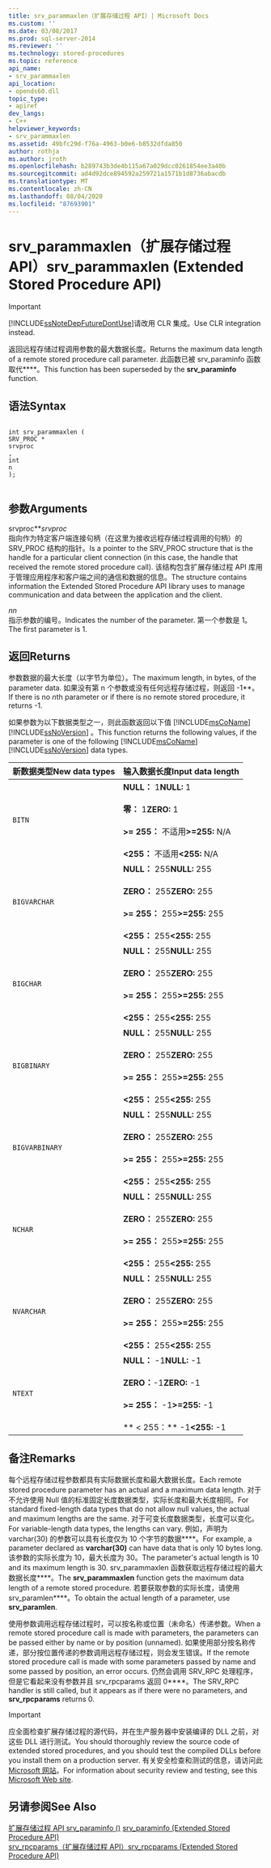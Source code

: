 ```yaml
---
title: srv_parammaxlen（扩展存储过程 API）| Microsoft Docs
ms.custom: ''
ms.date: 03/08/2017
ms.prod: sql-server-2014
ms.reviewer: ''
ms.technology: stored-procedures
ms.topic: reference
api_name:
- srv_parammaxlen
api_location:
- opends60.dll
topic_type:
- apiref
dev_langs:
- C++
helpviewer_keywords:
- srv_parammaxlen
ms.assetid: 49bfc29d-f76a-4963-b0e6-b8532dfda850
author: rothja
ms.author: jroth
ms.openlocfilehash: b289743b3de4b115a67a029dcc0261854ee3a40b
ms.sourcegitcommit: ad4d92dce894592a259721a1571b1d8736abacdb
ms.translationtype: MT
ms.contentlocale: zh-CN
ms.lasthandoff: 08/04/2020
ms.locfileid: "87693901"
---
```

# <a name="srv_parammaxlen-extended-stored-procedure-api"></a><span data-ttu-id="f778a-102">srv_parammaxlen（扩展存储过程 API）</span><span class="sxs-lookup"><span data-stu-id="f778a-102">srv_parammaxlen (Extended Stored Procedure API)</span></span>
    
> [!IMPORTANT]  
>  [!INCLUDE[ssNoteDepFutureDontUse](../../includes/ssnotedepfuturedontuse-md.md)]<span data-ttu-id="f778a-103">请改用 CLR 集成。</span><span class="sxs-lookup"><span data-stu-id="f778a-103">Use CLR integration instead.</span></span>  
  
 <span data-ttu-id="f778a-104">返回远程存储过程调用参数的最大数据长度。</span><span class="sxs-lookup"><span data-stu-id="f778a-104">Returns the maximum data length of a remote stored procedure call parameter.</span></span> <span data-ttu-id="f778a-105">此函数已被 srv_paraminfo 函数取代\*\*\*\*。</span><span class="sxs-lookup"><span data-stu-id="f778a-105">This function has been superseded by the **srv_paraminfo** function.</span></span>  
  
## <a name="syntax"></a><span data-ttu-id="f778a-106">语法</span><span class="sxs-lookup"><span data-stu-id="f778a-106">Syntax</span></span>  
  
```  
  
int srv_parammaxlen (  
SRV_PROC *  
srvproc  
,  
int  
n   
);  
  
```  
  
## <a name="arguments"></a><span data-ttu-id="f778a-107">参数</span><span class="sxs-lookup"><span data-stu-id="f778a-107">Arguments</span></span>  
 <span data-ttu-id="f778a-108">srvproc\*\*</span><span class="sxs-lookup"><span data-stu-id="f778a-108">*srvproc*</span></span>  
 <span data-ttu-id="f778a-109">指向作为特定客户端连接句柄（在这里为接收远程存储过程调用的句柄）的 SRV_PROC 结构的指针。</span><span class="sxs-lookup"><span data-stu-id="f778a-109">Is a pointer to the SRV_PROC structure that is the handle for a particular client connection (in this case, the handle that received the remote stored procedure call).</span></span> <span data-ttu-id="f778a-110">该结构包含扩展存储过程 API 库用于管理应用程序和客户端之间的通信和数据的信息。</span><span class="sxs-lookup"><span data-stu-id="f778a-110">The structure contains information the Extended Stored Procedure API library uses to manage communication and data between the application and the client.</span></span>  
  
 <span data-ttu-id="f778a-111">*n*</span><span class="sxs-lookup"><span data-stu-id="f778a-111">*n*</span></span>  
 <span data-ttu-id="f778a-112">指示参数的编号。</span><span class="sxs-lookup"><span data-stu-id="f778a-112">Indicates the number of the parameter.</span></span> <span data-ttu-id="f778a-113">第一个参数是 1。</span><span class="sxs-lookup"><span data-stu-id="f778a-113">The first parameter is 1.</span></span>  
  
## <a name="returns"></a><span data-ttu-id="f778a-114">返回</span><span class="sxs-lookup"><span data-stu-id="f778a-114">Returns</span></span>  
 <span data-ttu-id="f778a-115">参数数据的最大长度（以字节为单位）。</span><span class="sxs-lookup"><span data-stu-id="f778a-115">The maximum length, in bytes, of the parameter data.</span></span> <span data-ttu-id="f778a-116">如果没有第 n 个参数或没有任何远程存储过程，则返回 -1\*\*。</span><span class="sxs-lookup"><span data-stu-id="f778a-116">If there is no *n*th parameter or if there is no remote stored procedure, it returns -1.</span></span>  
  
 <span data-ttu-id="f778a-117">如果参数为以下数据类型之一，则此函数返回以下值 [!INCLUDE[msCoName](../../includes/msconame-md.md)] [!INCLUDE[ssNoVersion](../../includes/ssnoversion-md.md)] 。</span><span class="sxs-lookup"><span data-stu-id="f778a-117">This function returns the following values, if the parameter is one of the following [!INCLUDE[msCoName](../../includes/msconame-md.md)] [!INCLUDE[ssNoVersion](../../includes/ssnoversion-md.md)] data types.</span></span>  
  
|<span data-ttu-id="f778a-118">新数据类型</span><span class="sxs-lookup"><span data-stu-id="f778a-118">New data types</span></span>|<span data-ttu-id="f778a-119">输入数据长度</span><span class="sxs-lookup"><span data-stu-id="f778a-119">Input data length</span></span>|  
|--------------------|-----------------------|  
|`BITN`|<span data-ttu-id="f778a-120">**NULL：** 1</span><span class="sxs-lookup"><span data-stu-id="f778a-120">**NULL:** 1</span></span><br /><br /> <span data-ttu-id="f778a-121">**零：** 1</span><span class="sxs-lookup"><span data-stu-id="f778a-121">**ZERO:** 1</span></span><br /><br /> <span data-ttu-id="f778a-122">**>= 255：** 不适用</span><span class="sxs-lookup"><span data-stu-id="f778a-122">**>=255:** N/A</span></span><br /><br /> <span data-ttu-id="f778a-123">**<255：** 不适用</span><span class="sxs-lookup"><span data-stu-id="f778a-123">**<255:** N/A</span></span>|  
|`BIGVARCHAR`|<span data-ttu-id="f778a-124">**NULL：** 255</span><span class="sxs-lookup"><span data-stu-id="f778a-124">**NULL:** 255</span></span><br /><br /> <span data-ttu-id="f778a-125">**ZERO：** 255</span><span class="sxs-lookup"><span data-stu-id="f778a-125">**ZERO:** 255</span></span><br /><br /> <span data-ttu-id="f778a-126">**>= 255：** 255</span><span class="sxs-lookup"><span data-stu-id="f778a-126">**>=255:** 255</span></span><br /><br /> <span data-ttu-id="f778a-127">**<255：** 255</span><span class="sxs-lookup"><span data-stu-id="f778a-127">**<255:** 255</span></span>|  
|`BIGCHAR`|<span data-ttu-id="f778a-128">**NULL：** 255</span><span class="sxs-lookup"><span data-stu-id="f778a-128">**NULL:** 255</span></span><br /><br /> <span data-ttu-id="f778a-129">**ZERO：** 255</span><span class="sxs-lookup"><span data-stu-id="f778a-129">**ZERO:** 255</span></span><br /><br /> <span data-ttu-id="f778a-130">**>= 255：** 255</span><span class="sxs-lookup"><span data-stu-id="f778a-130">**>=255:** 255</span></span><br /><br /> <span data-ttu-id="f778a-131">**<255：** 255</span><span class="sxs-lookup"><span data-stu-id="f778a-131">**<255:** 255</span></span>|  
|`BIGBINARY`|<span data-ttu-id="f778a-132">**NULL：** 255</span><span class="sxs-lookup"><span data-stu-id="f778a-132">**NULL:** 255</span></span><br /><br /> <span data-ttu-id="f778a-133">**ZERO：** 255</span><span class="sxs-lookup"><span data-stu-id="f778a-133">**ZERO:** 255</span></span><br /><br /> <span data-ttu-id="f778a-134">**>= 255：** 255</span><span class="sxs-lookup"><span data-stu-id="f778a-134">**>=255:** 255</span></span><br /><br /> <span data-ttu-id="f778a-135">**<255：** 255</span><span class="sxs-lookup"><span data-stu-id="f778a-135">**<255:** 255</span></span>|  
|`BIGVARBINARY`|<span data-ttu-id="f778a-136">**NULL：** 255</span><span class="sxs-lookup"><span data-stu-id="f778a-136">**NULL:** 255</span></span><br /><br /> <span data-ttu-id="f778a-137">**ZERO：** 255</span><span class="sxs-lookup"><span data-stu-id="f778a-137">**ZERO:** 255</span></span><br /><br /> <span data-ttu-id="f778a-138">**>= 255：** 255</span><span class="sxs-lookup"><span data-stu-id="f778a-138">**>=255:** 255</span></span><br /><br /> <span data-ttu-id="f778a-139">**<255：** 255</span><span class="sxs-lookup"><span data-stu-id="f778a-139">**<255:** 255</span></span>|  
|`NCHAR`|<span data-ttu-id="f778a-140">**NULL：** 255</span><span class="sxs-lookup"><span data-stu-id="f778a-140">**NULL:** 255</span></span><br /><br /> <span data-ttu-id="f778a-141">**ZERO：** 255</span><span class="sxs-lookup"><span data-stu-id="f778a-141">**ZERO:** 255</span></span><br /><br /> <span data-ttu-id="f778a-142">**>= 255：** 255</span><span class="sxs-lookup"><span data-stu-id="f778a-142">**>=255:** 255</span></span><br /><br /> <span data-ttu-id="f778a-143">**<255：** 255</span><span class="sxs-lookup"><span data-stu-id="f778a-143">**<255:** 255</span></span>|  
|`NVARCHAR`|<span data-ttu-id="f778a-144">**NULL：** 255</span><span class="sxs-lookup"><span data-stu-id="f778a-144">**NULL:** 255</span></span><br /><br /> <span data-ttu-id="f778a-145">**ZERO：** 255</span><span class="sxs-lookup"><span data-stu-id="f778a-145">**ZERO:** 255</span></span><br /><br /> <span data-ttu-id="f778a-146">**>= 255：** 255</span><span class="sxs-lookup"><span data-stu-id="f778a-146">**>=255:** 255</span></span><br /><br /> <span data-ttu-id="f778a-147">**<255：** 255</span><span class="sxs-lookup"><span data-stu-id="f778a-147">**<255:** 255</span></span>|  
|`NTEXT`|<span data-ttu-id="f778a-148">**NULL：** -1</span><span class="sxs-lookup"><span data-stu-id="f778a-148">**NULL:** -1</span></span><br /><br /> <span data-ttu-id="f778a-149">**ZERO：**-1</span><span class="sxs-lookup"><span data-stu-id="f778a-149">**ZERO:** -1</span></span><br /><br /> <span data-ttu-id="f778a-150">**>= 255：** -1</span><span class="sxs-lookup"><span data-stu-id="f778a-150">**>=255:** -1</span></span><br /><br /> <span data-ttu-id="f778a-151">\*\* \< 255：\*\* -1</span><span class="sxs-lookup"><span data-stu-id="f778a-151">**\<255:** -1</span></span>|  
  
## <a name="remarks"></a><span data-ttu-id="f778a-152">备注</span><span class="sxs-lookup"><span data-stu-id="f778a-152">Remarks</span></span>  
 <span data-ttu-id="f778a-153">每个远程存储过程参数都具有实际数据长度和最大数据长度。</span><span class="sxs-lookup"><span data-stu-id="f778a-153">Each remote stored procedure parameter has an actual and a maximum data length.</span></span> <span data-ttu-id="f778a-154">对于不允许使用 Null 值的标准固定长度数据类型，实际长度和最大长度相同。</span><span class="sxs-lookup"><span data-stu-id="f778a-154">For standard fixed-length data types that do not allow null values, the actual and maximum lengths are the same.</span></span> <span data-ttu-id="f778a-155">对于可变长度数据类型，长度可以变化。</span><span class="sxs-lookup"><span data-stu-id="f778a-155">For variable-length data types, the lengths can vary.</span></span> <span data-ttu-id="f778a-156">例如，声明为 varchar(30) 的参数可以具有长度仅为 10 个字节的数据\*\*\*\*。</span><span class="sxs-lookup"><span data-stu-id="f778a-156">For example, a parameter declared as **varchar(30)** can have data that is only 10 bytes long.</span></span> <span data-ttu-id="f778a-157">该参数的实际长度为 10，最大长度为 30。</span><span class="sxs-lookup"><span data-stu-id="f778a-157">The parameter's actual length is 10 and its maximum length is 30.</span></span> <span data-ttu-id="f778a-158">srv_parammaxlen 函数获取远程存储过程的最大数据长度\*\*\*\*。</span><span class="sxs-lookup"><span data-stu-id="f778a-158">The **srv_parammaxlen** function gets the maximum data length of a remote stored procedure.</span></span> <span data-ttu-id="f778a-159">若要获取参数的实际长度，请使用 srv_paramlen\*\*\*\*。</span><span class="sxs-lookup"><span data-stu-id="f778a-159">To obtain the actual length of a parameter, use **srv_paramlen**.</span></span>  
  
 <span data-ttu-id="f778a-160">使用参数调用远程存储过程时，可以按名称或位置（未命名）传递参数。</span><span class="sxs-lookup"><span data-stu-id="f778a-160">When a remote stored procedure call is made with parameters, the parameters can be passed either by name or by position (unnamed).</span></span> <span data-ttu-id="f778a-161">如果使用部分按名称传递，部分按位置传递的参数调用远程存储过程，则会发生错误。</span><span class="sxs-lookup"><span data-stu-id="f778a-161">If the remote stored procedure call is made with some parameters passed by name and some passed by position, an error occurs.</span></span> <span data-ttu-id="f778a-162">仍然会调用 SRV_RPC 处理程序，但是它看起来没有参数并且 srv_rpcparams 返回 0\*\*\*\*。</span><span class="sxs-lookup"><span data-stu-id="f778a-162">The SRV_RPC handler is still called, but it appears as if there were no parameters, and **srv_rpcparams** returns 0.</span></span>  
  
> [!IMPORTANT]  
>  <span data-ttu-id="f778a-163">应全面检查扩展存储过程的源代码，并在生产服务器中安装编译的 DLL 之前，对这些 DLL 进行测试。</span><span class="sxs-lookup"><span data-stu-id="f778a-163">You should thoroughly review the source code of extended stored procedures, and you should test the compiled DLLs before you install them on a production server.</span></span> <span data-ttu-id="f778a-164">有关安全检查和测试的信息，请访问此 [Microsoft 网站](https://go.microsoft.com/fwlink/?LinkID=54761&amp;clcid=0x409https://msdn.microsoft.com/security/)。</span><span class="sxs-lookup"><span data-stu-id="f778a-164">For information about security review and testing, see this [Microsoft Web site](https://go.microsoft.com/fwlink/?LinkID=54761&amp;clcid=0x409https://msdn.microsoft.com/security/).</span></span>  
  
## <a name="see-also"></a><span data-ttu-id="f778a-165">另请参阅</span><span class="sxs-lookup"><span data-stu-id="f778a-165">See Also</span></span>  
 <span data-ttu-id="f778a-166">[扩展存储过程 API srv_paraminfo &#40;&#41;](srv-paraminfo-extended-stored-procedure-api.md) </span><span class="sxs-lookup"><span data-stu-id="f778a-166">[srv_paraminfo &#40;Extended Stored Procedure API&#41;](srv-paraminfo-extended-stored-procedure-api.md) </span></span>  
 [<span data-ttu-id="f778a-167">srv_rpcparams（扩展存储过程 API）</span><span class="sxs-lookup"><span data-stu-id="f778a-167">srv_rpcparams &#40;Extended Stored Procedure API&#41;</span></span>](srv-rpcparams-extended-stored-procedure-api.md)  
  
  
